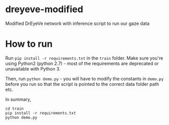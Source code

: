 # dreyeve-modified
Modified DrEyeVe network with inference script to run our gaze data

# How to run
Run `pip install -r requirements.txt` in the `train` folder. Make sure you're using Python2 (python 2.7) - most of the requirements are deprecated or unavailable with Python 3.

Then, run `python demo.py` - you will have to modify the constants in `demo.py` before you run so that the script is pointed to the correct data folder path etc.

In summary, 
```
cd train
pip install -r requirements.txt
python demo.py
```
